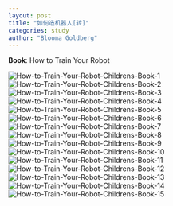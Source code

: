 ```yaml
---
layout: post
title: "如何造机器人[转]"
categories: study
author: "Blooma Goldberg"
---
```


**Book**: How to Train Your Robot

<!-- ![How-to-Train-Your-Robot-Childrens-Book-1.jpg](/images/How-to-Train-Your-Robot-Childrens-Book-1.jpg)
![How-to-Train-Your-Robot-Childrens-Book-2.jpg](/images/How-to-Train-Your-Robot-Childrens-Book-2.jpg)
![How-to-Train-Your-Robot-Childrens-Book-3.jpg](/images/How-to-Train-Your-Robot-Childrens-Book-3.jpg)
![How-to-Train-Your-Robot-Childrens-Book-4.jpg](/images/How-to-Train-Your-Robot-Childrens-Book-4.jpg)
![How-to-Train-Your-Robot-Childrens-Book-5.jpg](/images/How-to-Train-Your-Robot-Childrens-Book-5.jpg)
![How-to-Train-Your-Robot-Childrens-Book-6.jpg](/images/How-to-Train-Your-Robot-Childrens-Book-6.jpg)
![How-to-Train-Your-Robot-Childrens-Book-7.jpg](/images/How-to-Train-Your-Robot-Childrens-Book-7.jpg)
![How-to-Train-Your-Robot-Childrens-Book-8.jpg](/images/How-to-Train-Your-Robot-Childrens-Book-8.jpg)
![How-to-Train-Your-Robot-Childrens-Book-9.jpg](/images/How-to-Train-Your-Robot-Childrens-Book-9.jpg)
![How-to-Train-Your-Robot-Childrens-Book-10.jpg](/images/How-to-Train-Your-Robot-Childrens-Book-10.jpg)
![How-to-Train-Your-Robot-Childrens-Book-11.jpg](/images/How-to-Train-Your-Robot-Childrens-Book-11.jpg)
![How-to-Train-Your-Robot-Childrens-Book-12.jpg](/images/How-to-Train-Your-Robot-Childrens-Book-12.jpg)
![How-to-Train-Your-Robot-Childrens-Book-13.jpg](/images/How-to-Train-Your-Robot-Childrens-Book-13.jpg)
![How-to-Train-Your-Robot-Childrens-Book-14.jpg](/images/How-to-Train-Your-Robot-Childrens-Book-14.jpg)
![How-to-Train-Your-Robot-Childrens-Book-15.jpg](/images/How-to-Train-Your-Robot-Childrens-Book-15.jpg) -->

![How-to-Train-Your-Robot-Childrens-Book-1](https://tva4.sinaimg.cn/large/d494c514ly1gabkjagqpvj20t60zfai5.jpg)
![How-to-Train-Your-Robot-Childrens-Book-2](https://tva2.sinaimg.cn/large/d494c514ly1gabkjbn9sij21mc0zfn3b.jpg)
![How-to-Train-Your-Robot-Childrens-Book-3](https://tvax3.sinaimg.cn/large/d494c514ly1gabkjbzefxj21mc0zfgqh.jpg)
![How-to-Train-Your-Robot-Childrens-Book-4](https://tva4.sinaimg.cn/large/d494c514ly1gabkjcoo8pj21mc0zftgr.jpg)
![How-to-Train-Your-Robot-Childrens-Book-5](https://tvax1.sinaimg.cn/large/d494c514ly1gabkjd9t0zj21mc0zfaj0.jpg)
![How-to-Train-Your-Robot-Childrens-Book-6](https://tva1.sinaimg.cn/large/d494c514ly1gabkjdojm3j21mc0zfdmn.jpg)
![How-to-Train-Your-Robot-Childrens-Book-7](https://tva1.sinaimg.cn/large/d494c514ly1gabkjevhzmj21mc0zf45n.jpg)
![How-to-Train-Your-Robot-Childrens-Book-8](https://tva2.sinaimg.cn/large/d494c514ly1gabkjgkkdoj21mc0zfjyu.jpg)
![How-to-Train-Your-Robot-Childrens-Book-9](https://tva4.sinaimg.cn/large/d494c514ly1gabkjhn1auj21mc0zfwkh.jpg)
![How-to-Train-Your-Robot-Childrens-Book-10](https://tvax2.sinaimg.cn/large/d494c514ly1gabkji06k5j21mc0zftga.jpg)
![How-to-Train-Your-Robot-Childrens-Book-11](https://tva2.sinaimg.cn/large/d494c514ly1gabkjil68zj21mc0zfjy6.jpg)
![How-to-Train-Your-Robot-Childrens-Book-12](https://tvax4.sinaimg.cn/large/d494c514ly1gabkjjj7yzj21mc0zf0z5.jpg)
![How-to-Train-Your-Robot-Childrens-Book-13](https://tvax3.sinaimg.cn/large/d494c514ly1gabkjk69rpj21mc0zfn4v.jpg)
![How-to-Train-Your-Robot-Childrens-Book-14](https://tva3.sinaimg.cn/large/d494c514ly1gabkjli3c5j21mc0zfn1x.jpg)
![How-to-Train-Your-Robot-Childrens-Book-15](https://tva4.sinaimg.cn/large/d494c514ly1gabkjmb8bgj20t60zfn05.jpg)